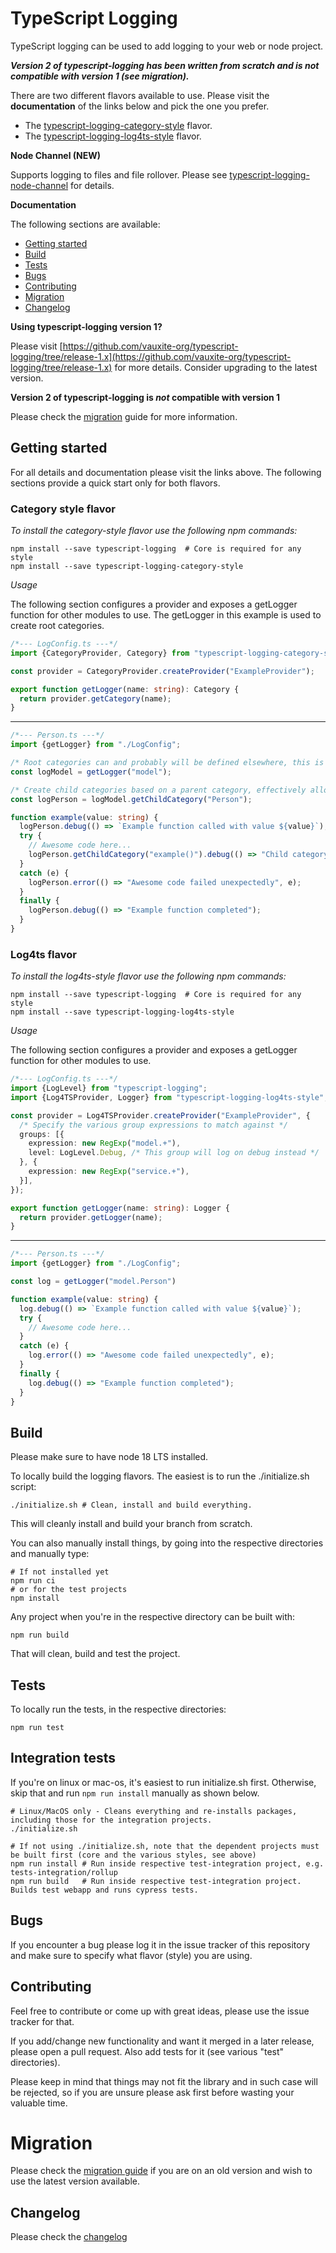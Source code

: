 # TypeScript Logging

TypeScript logging can be used to add logging to your web or node project.

**_Version 2 of typescript-logging has been written from scratch and is not compatible with version 1 (see migration)._**

There are two different flavors available to use. Please visit the **documentation** of the links below and pick the one you
prefer.

* The [typescript-logging-category-style](./category-style/README.MD) flavor.
* The [typescript-logging-log4ts-style](./log4ts-style/README.MD) flavor.

**Node Channel (NEW)**

Supports logging to files and file rollover. Please see [typescript-logging-node-channel](./node-channel/README.MD) for details.

**Documentation**

The following sections are available:

* [Getting started](#getting-started)
* [Build](#build)
* [Tests](#tests)
* [Bugs](#bugs)
* [Contributing](#contributing)
* [Migration](#migration)
* [Changelog](#changelog)

**Using typescript-logging version 1?**

Please visit
[https://github.com/vauxite-org/typescript-logging/tree/release-1.x](https://github.com/vauxite-org/typescript-logging/tree/release-1.x)
for more details. Consider upgrading to the latest version.

**Version 2 of typescript-logging is _not_ compatible with version 1**

Please check the [migration](#migration) guide for more information.

## Getting started

For all details and documentation please visit the links above. The following sections provide a quick start only for
both flavors.

### Category style flavor

*To install the category-style flavor use the following npm commands:*

```shell
npm install --save typescript-logging  # Core is required for any style
npm install --save typescript-logging-category-style
```

*Usage*

The following section configures a provider and exposes a getLogger function for other modules to use. The getLogger in
this example is used to create root categories.

```typescript
/*--- LogConfig.ts ---*/
import {CategoryProvider, Category} from "typescript-logging-category-style";

const provider = CategoryProvider.createProvider("ExampleProvider");

export function getLogger(name: string): Category {
  return provider.getCategory(name);
}
```

----

```typescript
/*--- Person.ts ---*/
import {getLogger} from "./LogConfig";

/* Root categories can and probably will be defined elsewhere, this is just an example */
const logModel = getLogger("model");

/* Create child categories based on a parent category, effectively allowing you to create a tree of loggers when needed */
const logPerson = logModel.getChildCategory("Person");

function example(value: string) {
  logPerson.debug(() => `Example function called with value ${value}`);
  try {
    // Awesome code here...
    logPerson.getChildCategory("example()").debug(() => "Child category again");
  }
  catch (e) {
    logPerson.error(() => "Awesome code failed unexpectedly", e);
  }
  finally {
    logPerson.debug(() => "Example function completed");
  }
}
```

### Log4ts flavor

*To install the log4ts-style flavor use the following npm commands:*

```shell
npm install --save typescript-logging  # Core is required for any style
npm install --save typescript-logging-log4ts-style
```

*Usage*

The following section configures a provider and exposes a getLogger function for other modules to use.

```typescript
/*--- LogConfig.ts ---*/
import {LogLevel} from "typescript-logging";
import {Log4TSProvider, Logger} from "typescript-logging-log4ts-style";

const provider = Log4TSProvider.createProvider("ExampleProvider", {
  /* Specify the various group expressions to match against */
  groups: [{
    expression: new RegExp("model.+"),
    level: LogLevel.Debug, /* This group will log on debug instead */
  }, {
    expression: new RegExp("service.+"),
  }],
});

export function getLogger(name: string): Logger {
  return provider.getLogger(name);
}
```

----

```typescript
/*--- Person.ts ---*/
import {getLogger} from "./LogConfig";

const log = getLogger("model.Person")

function example(value: string) {
  log.debug(() => `Example function called with value ${value}`);
  try {
    // Awesome code here...
  }
  catch (e) {
    log.error(() => "Awesome code failed unexpectedly", e);
  }
  finally {
    log.debug(() => "Example function completed");
  }
}
```

## Build

Please make sure to have node 18 LTS installed.

To locally build the logging flavors. The easiest is to run the ./initialize.sh script:

```shell
./initialize.sh # Clean, install and build everything.
```

This will cleanly install and build your branch from scratch.

You can also manually install things, by going into the respective directories and manually type:

```shell
# If not installed yet
npm run ci
# or for the test projects
npm install
```

Any project when you're in the respective directory can be built with:

```shell
npm run build
```

That will clean, build and test the project.

## Tests

To locally run the tests, in the respective directories:

```shell
npm run test
```

## Integration tests

If you're on linux or mac-os, it's easiest to run initialize.sh first. Otherwise, skip that and run `npm run install`
manually as shown below.

```shell
# Linux/MacOS only - Cleans everything and re-installs packages, including those for the integration projects.
./initialize.sh

# If not using ./initialize.sh, note that the dependent projects must be built first (core and the various styles, see above)
npm run install # Run inside respective test-integration project, e.g. tests-integration/rollup
npm run build   # Run inside respective test-integration project. Builds test webapp and runs cypress tests.
```

## Bugs

If you encounter a bug please log it in the issue tracker of this repository and make sure to specify what flavor
(style) you are using.

## Contributing

Feel free to contribute or come up with great ideas, please use the issue tracker for that.

If you add/change new functionality and want it merged in a later release, please open a pull request. Also add tests
for it (see various "test" directories).

Please keep in mind that things may not fit the library and in such case will be rejected, so if you are unsure please
ask first before wasting your valuable time.

# Migration

Please check the [migration guide](documentation/migration.md) if you are on an old version and wish to use the latest
version available.

## Changelog

Please check the [changelog](documentation/change_log.md)
